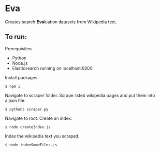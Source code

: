 # Eva

Creates search **Eva**luation datasets from Wikipedia text.

## To run:

Prerequisites:

- Python
- Node.js
- Elasticsearch running on localhost:9200

Install packages:

`$ npm i`

Navigate to scraper folder. Scrape listed wikipedia pages and put them into a json file:

`$ python3 scraper.py`

Navigate to root. Create an index:

`$ node createIndex.js`

Index the wikipedia text you scraped.

`$ node indexSomeFiles.js`
